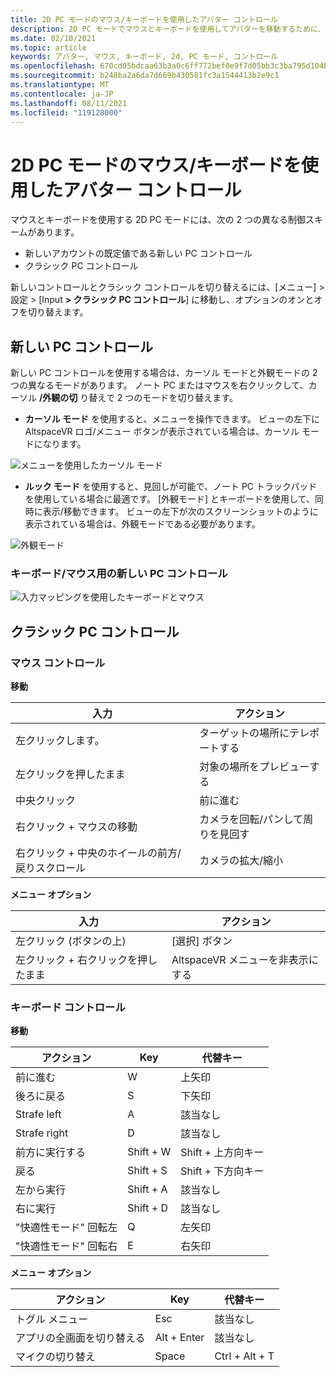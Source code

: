 ```yaml
---
title: 2D PC モードのマウス/キーボードを使用したアバター コントロール
description: 2D PC モードでマウスとキーボードを使用してアバターを移動するために、新しいコントロール スキームとクラシック コントロール スキームを切り替える方法について学習します。
ms.date: 02/10/2021
ms.topic: article
keywords: アバター, マウス, キーボード, 2d, PC モード, コントロール
ms.openlocfilehash: 670cd05bdcaa63b3a0c6ff772bef0e9f7d05bb3c3ba795d104bf5d857401a848
ms.sourcegitcommit: b248ba2a6da7d669b430581fc3a1544413b2e9c1
ms.translationtype: MT
ms.contentlocale: ja-JP
ms.lasthandoff: 08/11/2021
ms.locfileid: "119128000"
---
```

# <a name="avatar-controls-with-mousekeyboard-in-2d-pc-mode"></a>2D PC モードのマウス/キーボードを使用したアバター コントロール

マウスとキーボードを使用する 2D PC モードには、次の 2 つの異なる制御スキームがあります。
* 新しいアカウントの既定値である新しい PC コントロール
* クラシック PC コントロール

新しいコントロールとクラシック コントロールを切り替えるには、[メニュー] > 設定 > [Input **> クラシック PC コントロール**] に移動し、オプションのオンとオフを切り替えます。

## <a name="new-pc-controls"></a>新しい PC コントロール

新しい PC コントロールを使用する場合は、カーソル モードと外観モードの 2 つの異なるモードがあります。 ノート PC またはマウスを右クリックして、カーソル **/外観の切** り替えで 2 つのモードを切り替えます。

* **カーソル モード** を使用すると、メニューを操作できます。 ビューの左下に AltspaceVR ロゴ/メニュー ボタンが表示されている場合は、カーソル モードになります。

![メニューを使用したカーソル モード](images/avatar-controls-img-01.png)

* **ルック モード** を使用すると、見回しが可能で、ノート PC トラックパッドを使用している場合に最適です。 [外観モード] とキーボードを使用して、同時に表示/移動できます。 ビューの左下が次のスクリーンショットのように表示されている場合は、外観モードである必要があります。

![外観モード](images/avatar-controls-img-02.png)

### <a name="new-pc-controls-for-keyboard--mouse"></a>キーボード/マウス用の新しい PC コントロール

![入力マッピングを使用したキーボードとマウス](images/avatar-controls-img-03.png)

## <a name="classic-pc-controls"></a>クラシック PC コントロール 

### <a name="mouse-controls"></a>マウス コントロール

**移動**

| 入力 | アクション |
|---|---|
| 左クリックします。 | ターゲットの場所にテレポートする |
| 左クリックを押したまま | 対象の場所をプレビューする |
| 中央クリック | 前に進む |
| 右クリック + マウスの移動 | カメラを回転/パンして周りを見回す |
| 右クリック + 中央のホイールの前方/戻りスクロール | カメラの拡大/縮小 |

**メニュー オプション**

| 入力 | アクション |
|---|---|
| 左クリック (ボタンの上) | [選択] ボタン |
| 左クリック + 右クリックを押したまま | AltspaceVR メニューを非表示にする |

### <a name="keyboard-controls"></a>キーボード コントロール

**移動**

| アクション | Key | 代替キー |
|---|---|---|
| 前に進む | W | 上矢印 |
| 後ろに戻る | S | 下矢印 |
| Strafe left | A | 該当なし |
| Strafe right | D | 該当なし |
| 前方に実行する | Shift + W | Shift + 上方向キー |
| 戻る | Shift + S | Shift + 下方向キー |
| 左から実行 | Shift + A | 該当なし |
| 右に実行 | Shift + D | 該当なし |
| "快適性モード" 回転左 | Q | 左矢印 |
| "快適性モード" 回転右 | E | 右矢印 |

**メニュー オプション**

| アクション | Key | 代替キー |
|---|---|---|
| トグル メニュー | Esc | 該当なし |
| アプリの全画面を切り替える | Alt + Enter | 該当なし |
| マイクの切り替え | Space | Ctrl + Alt + T |